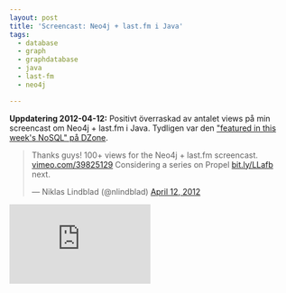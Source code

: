 ```yaml
---
layout: post
title: 'Screencast: Neo4j + last.fm i Java'
tags:
  - database
  - graph
  - graphdatabase
  - java
  - last-fm
  - neo4j

---
```


<b>Uppdatering 2012-04-12:</b> Positivt överraskad av antalet views på min screencast om Neo4j + last.fm i Java. Tydligen var den <a target="_blank" href="http://architects.dzone.com/articles/video-neo4j-lastfm-java">"featured in this week's NoSQL" på DZone</a>.

<blockquote class="twitter-tweet tw-align-center"><p>Thanks guys! 100+ views for the Neo4j + last.fm screencast. <a href="http://t.co/KRafM2Qg" title="http://vimeo.com/39825129">vimeo.com/39825129</a> Considering a series on Propel <a href="http://t.co/0P3ViNCe" title="http://bit.ly/LLafb">bit.ly/LLafb</a> next.</p>&mdash; Niklas Lindblad (@nlindblad) <a href="https://twitter.com/nlindblad/status/190517269980389376" data-datetime="2012-04-12T19:10:31+00:00">April 12, 2012</a></blockquote>
<script src="//platform.twitter.com/widgets.js" charset="utf-8"></script>

<iframe src="https://player.vimeo.com/video/39825129?title=0&amp;byline=0&amp;portrait=0" width="250" height="141" frameborder="0" webkitAllowFullScreen mozallowfullscreen allowFullScreen></iframe>
